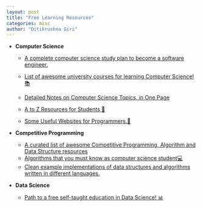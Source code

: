 ```yaml
---
layout: post
title: "Free Learning Resources"
categories: misc
author: "Ditikrushna Giri"
---
```


 - **Computer Science** 
 	 
	 - [A complete computer science study plan to become a software engineer.](https://github.com/ditikrushna/coding-interview-university)
 	 
	 - [List of awesome university courses for learning Computer Science!📚](https://github.com/ditikrushna/awesome-courses)
	 - [Detailed Notes on Computer Science Topics, in One Page](https://github.com/darshanime/notes)
	 - [ A to Z Resources for Students 👦](https://github.com/dipakkr/A-to-Z-Resources-for-Students)
	 - [Some Useful Websites for Programmers.🥰](sdmg15/Best-websites-a-programmer-should-visit)

- **Competitive Programming**
	 - [ A curated list of awesome Competitive Programming, Algorithm and Data Structure resources](https://github.com/ditikrushna/awesome-competitive-programming)
	 - [Algorithms that you must know as computer science student💻 ](https://github.com/ditikrushna/cs-algorithms) 
	 - [Clean example implementations of data structures and algorithms written in different languages.](https://github.com/ditikrushna/al-go-rithms)

- **Data Science** 
	- [Path to a free self-taught education in Data Science! 📊 ](https://github.com/ditikrushna/data-science)
	
